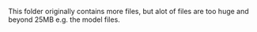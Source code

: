 This folder originally contains more files, but alot of files are too huge and beyond 25MB e.g. the model files.

